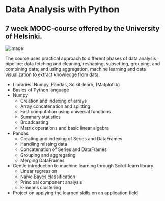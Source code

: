 # Data Analysis with Python
## 7 week MOOC-course offered by the University of Helsinki. 
![image](https://user-images.githubusercontent.com/72939907/187942040-019fa2bb-e136-4b78-a930-ba5859ad938e.png)

The course uses practical approach to different phases of data analysis pipeline: data fetching and cleaning, reshaping, subsetting, grouping, and combining data; and using aggregation, machine learning and data visualization to extract knowledge from data.

- Libraries: Numpy, Pandas, Scikit-learn, (Matplotlib)
- Basics of Python language
- Numpy
  - Creation and indexing of arrays
  - Array concatenation and splitting
  - Fast computation using universal functions
  - Summary statistics
  - Broadcasting
  - Matrix operations and basic linear algebra
- Pandas
  - Creating and indexing of Series and DataFrames
  - Handling missing data
  - Concatenation of Series and DataFrames
  - Grouping and aggregating
  - Merging DataFrames
- Gentle introduction to machine learning through Scikit-learn library
  - Linear regression
  - Naive Bayes classification
  - Principal component analysis
  - k-means clustering
- Project on applying the learned skills on an application field
